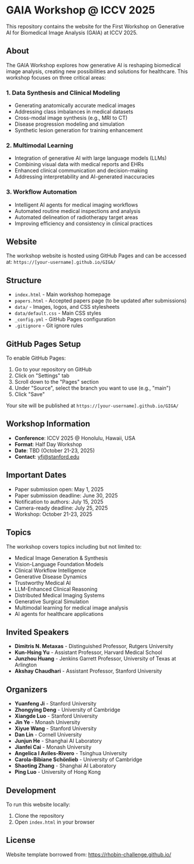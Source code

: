 # GAIA Workshop @ ICCV 2025

This repository contains the website for the First Workshop on Generative AI for Biomedical Image Analysis (GAIA) at ICCV 2025.

## About

The GAIA Workshop explores how generative AI is reshaping biomedical image analysis, creating new possibilities and solutions for healthcare. This workshop focuses on three critical areas:

### 1. Data Synthesis and Clinical Modeling
- Generating anatomically accurate medical images
- Addressing class imbalances in medical datasets
- Cross-modal image synthesis (e.g., MRI to CT)
- Disease progression modeling and simulation
- Synthetic lesion generation for training enhancement

### 2. Multimodal Learning
- Integration of generative AI with large language models (LLMs)
- Combining visual data with medical reports and EHRs
- Enhanced clinical communication and decision-making
- Addressing interpretability and AI-generated inaccuracies

### 3. Workflow Automation
- Intelligent AI agents for medical imaging workflows
- Automated routine medical inspections and analysis
- Automated delineation of radiotherapy target areas
- Improving efficiency and consistency in clinical practices

## Website

The workshop website is hosted using GitHub Pages and can be accessed at:
`https://[your-username].github.io/GIGA/`

## Structure

- `index.html` - Main workshop homepage
- `papers.html` - Accepted papers page (to be updated after submissions)
- `data/` - Images, logos, and CSS stylesheets
- `data/default.css` - Main CSS styles
- `_config.yml` - GitHub Pages configuration
- `.gitignore` - Git ignore rules

## GitHub Pages Setup

To enable GitHub Pages:

1. Go to your repository on GitHub
2. Click on "Settings" tab
3. Scroll down to the "Pages" section
4. Under "Source", select the branch you want to use (e.g., "main")
5. Click "Save"

Your site will be published at `https://[your-username].github.io/GIGA/`

## Workshop Information

- **Conference**: ICCV 2025 @ Honolulu, Hawaii, USA
- **Format**: Half Day Workshop
- **Date**: TBD (October 21-23, 2025)
- **Contact**: yfj@stanford.edu

## Important Dates

- Paper submission open: May 1, 2025
- Paper submission deadline: June 30, 2025
- Notification to authors: July 15, 2025
- Camera-ready deadline: July 25, 2025
- Workshop: October 21-23, 2025

## Topics

The workshop covers topics including but not limited to:
- Medical Image Generation & Synthesis
- Vision-Language Foundation Models
- Clinical Workflow Intelligence
- Generative Disease Dynamics
- Trustworthy Medical AI
- LLM-Enhanced Clinical Reasoning
- Distributed Medical Imaging Systems
- Generative Surgical Simulation
- Multimodal learning for medical image analysis
- AI agents for healthcare applications

## Invited Speakers

- **Dimitris N. Metaxas** - Distinguished Professor, Rutgers University
- **Kun-Hsing Yu** - Assistant Professor, Harvard Medical School
- **Junzhou Huang** - Jenkins Garrett Professor, University of Texas at Arlington
- **Akshay Chaudhari** - Assistant Professor, Stanford University

## Organizers

- **Yuanfeng Ji** - Stanford University
- **Zhongying Deng** - University of Cambridge
- **Xiangde Luo** - Stanford University
- **Jin Ye** - Monash University
- **Xiyue Wang** - Stanford University
- **Dan Lin** - Cornell University
- **Junjun He** - Shanghai AI Laboratory
- **Jianfei Cai** - Monash University
- **Angelica I Aviles-Rivero** - Tsinghua University
- **Carola-Bibiane Schönlieb** - University of Cambridge
- **Shaoting Zhang** - Shanghai AI Laboratory
- **Ping Luo** - University of Hong Kong

## Development

To run this website locally:

1. Clone the repository
2. Open `index.html` in your browser

## License

Website template borrowed from: https://rhobin-challenge.github.io/
 